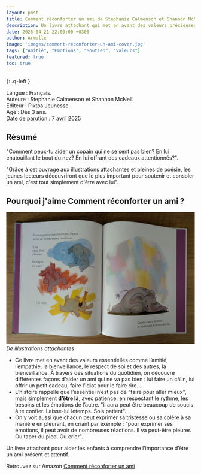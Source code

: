 ```yaml
---
layout: post
title: Comment réconforter un ami de Stephanie Calmenson et Shannon McNeill 
description: Un livre attachant qui met en avant des valeurs précieuses comme l’amitié, le respect de soi comme des autres,l’empathie, la bienveillance, l’écoute.
date: 2025-04-21 22:00:00 +0300
author: Armelle
image: 'images/comment-reconforter-un-ami-cover.jpg'
tags: ["Amitié", "Emotions", "Soutien", "Valeurs"]
featured: true
toc: true
---
```


{: .q-left }

Langue : Français.        
Auteure : Stephanie Calmenson et Shannon McNeill    
Editeur : Piktos Jeunesse   
Age : Dès 3 ans.  
Date de parution : 7 avril 2025

## Résumé

"Comment peux-tu aider un copain qui ne se sent pas bien? En lui chatouillant le bout du nez? En lui offrant des cadeaux attentionnés?".

"Grâce à cet ouvrage aux illustrations attachantes et pleines de poésie, les jeunes lecteurs découvriront que le plus important pour soutenir et consoler un ami, c'est tout simplement d'être avec lui".

## Pourquoi j'aime Comment réconforter un ami ?

![Des illustrations attachantes](images/comment-reconforter-un-ami-int.jpg)
*De illustrations attachantes*
- Ce livre met en avant des valeurs essentielles comme l’amitié, l’empathie, la bienveillance, le respect de soi et des autres, la bienveillance. À travers des situations du quotidien, on découvre différentes façons d’aider un ami qui ne va pas bien : lui faire un câlin, lui offrir un petit cadeau, faire l’idiot pour le faire rire…
- L’histoire rappelle que l’essentiel n’est pas de "faire pour aller mieux", mais simplement **d’être là**, avec patience, en respectant le rythme, les besoins et les émotions de l’autre. "il aura peut être beaucoup de soucis à te confier. Laisse-lui letemps. Sois patient".
- On y voit aussi que chacun peut exprimer sa tristesse ou sa colère à sa manière en pleurant, en criant par exemple : "pour exprimer ses émotions, il peut avoir de nombreuses réactions. Il va peut-être pleurer. Ou taper du pied. Ou crier".

Un livre attachant pour aider les enfants à comprendre l’importance d’être un ami présent et attentif.

Retrouvez sur Amazon [Comment réconforter un ami](https://amzn.to/4ms4uxH) 

 

